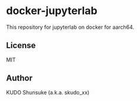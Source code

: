 # docker-jupyterlab

This repository for jupyterlab on docker for aarch64.

## License

MIT

## Author

KUDO Shunsuke (a.k.a. skudo_xx)
